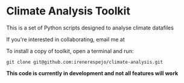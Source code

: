 # Climate Analysis Toolkit

This is a set of Python scripts designed to analyse climate datafiles

If you're interested in collaborating, email me at 

To install a copy of toolkit, open a terminal and run:

```
git clone git@github.com:irenerespejo/climate-analysis.git
```
**This code is currently in development and not all features will work**
